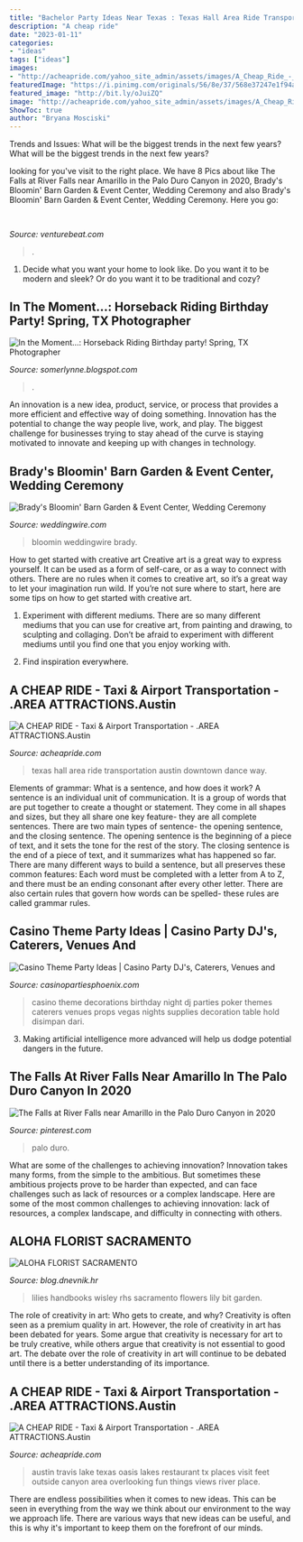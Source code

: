 ```yaml
---
title: "Bachelor Party Ideas Near Texas : Texas Hall Area Ride Transportation Austin Downtown Dance Way"
description: "A cheap ride"
date: "2023-01-11"
categories:
- "ideas"
tags: ["ideas"]
images:
- "http://acheapride.com/yahoo_site_admin/assets/images/A_Cheap_Ride_-_Web_Site_Photos_-_The_Oasis.241195524_std.jpg"
featuredImage: "https://i.pinimg.com/originals/56/8e/37/568e37247e1f94a9e46849497bc1c18d.png"
featured_image: "http://bit.ly/oJuiZQ"
image: "http://acheapride.com/yahoo_site_admin/assets/images/A_Cheap_Ride_-_Web_Site_Photos_-_The_Oasis.241195524_std.jpg"
ShowToc: true
author: "Bryana Mosciski"
---
```



Trends and Issues: What will be the biggest trends in the next few years?
What will be the biggest trends in the next few years?

	

		
looking for  you've visit to the right place. We have 8 Pics about  like The Falls at River Falls near Amarillo in the Palo Duro Canyon in 2020, Brady&#039;s Bloomin&#039; Barn Garden &amp; Event Center, Wedding Ceremony and also Brady&#039;s Bloomin&#039; Barn Garden &amp; Event Center, Wedding Ceremony. Here you go:
		
    
## 

<img loading=lazy src="https://venturebeat.com/wp-content/uploads/2018/09/IMG_20180903_102707-1.jpg?w=757" onerror="this.onerror=null;this.src='https://tse3.mm.bing.net/th?id=OIP.Dnhhdm2edEw4m6F1HTB_ZgHaF3&amp;pid=15.1';" alt="">

_Source: venturebeat.com_

>. 

	

1. Decide what you want your home to look like. Do you want it to be modern and sleek? Or do you want it to be traditional and cozy?

    
## In The Moment...: Horseback Riding Birthday Party! Spring, TX Photographer

<img loading=lazy src="http://2.bp.blogspot.com/-I1nqAy8G6OM/Tt0-nSX6XuI/AAAAAAAAAy4/jlfk7BbACTs/w1200-h630-p-k-no-nu/HQ8B2865L.jpg" onerror="this.onerror=null;this.src='https://tse1.mm.bing.net/th?id=OIP.bNDf9lTGhnGT29gSEIkMngHaD4&amp;pid=15.1';" alt="In the Moment...: Horseback Riding Birthday party! Spring, TX Photographer">

_Source: somerlynne.blogspot.com_

>. 

	

An innovation is a new idea, product, service, or process that provides a more efficient and effective way of doing something. Innovation has the potential to change the way people live, work, and play. The biggest challenge for businesses trying to stay ahead of the curve is staying motivated to innovate and keeping up with changes in technology.

    
## Brady&#039;s Bloomin&#039; Barn Garden &amp; Event Center, Wedding Ceremony

<img loading=lazy src="http://wwcdn.weddingwire.com/vendor/645001_650000/648534/thumbnails/1200x1200_1382654969235-brady-s-bloomin-barn-open-house-2013-open-house-0020.jpg" onerror="this.onerror=null;this.src='https://tse3.mm.bing.net/th?id=OIP.fT2d0TvN5zw8KlLH7GcqjQHaE6&amp;pid=15.1';" alt="Brady&#039;s Bloomin&#039; Barn Garden &amp; Event Center, Wedding Ceremony">

_Source: weddingwire.com_

>bloomin weddingwire brady. 

	

How to get started with creative art
Creative art is a great way to express yourself. It can be used as a form of self-care, or as a way to connect with others. There are no rules when it comes to creative art, so it’s a great way to let your imagination run wild. If you’re not sure where to start, here are some tips on how to get started with creative art.
1. Experiment with different mediums. There are so many different mediums that you can use for creative art, from painting and drawing, to sculpting and collaging. Don’t be afraid to experiment with different mediums until you find one that you enjoy working with.

2. Find inspiration everywhere.

    
## A CHEAP RIDE - Taxi &amp; Airport Transportation - .AREA ATTRACTIONS.Austin

<img loading=lazy src="http://acheapride.com/yahoo_site_admin/assets/images/A_Cheap_Ride_-_Web_Site_Photos_-_Gruene_Hall.56192538_std.jpg" onerror="this.onerror=null;this.src='https://tse1.mm.bing.net/th?id=OIP.O9e4y7O7yOBJGq87EWinswAAAA&amp;pid=15.1';" alt="A CHEAP RIDE - Taxi &amp; Airport Transportation - .AREA ATTRACTIONS.Austin">

_Source: acheapride.com_

>texas hall area ride transportation austin downtown dance way. 

	

Elements of grammar: What is a sentence, and how does it work?
A sentence is an individual unit of communication. It is a group of words that are put together to create a thought or statement. They come in all shapes and sizes, but they all share one key feature- they are all complete sentences. There are two main types of sentence- the opening sentence, and the closing sentence. The opening sentence is the beginning of a piece of text, and it sets the tone for the rest of the story. The closing sentence is the end of a piece of text, and it summarizes what has happened so far. There are many different ways to build a sentence, but all preserves these common features: Each word must be completed with a letter from A to Z, and there must be an ending consonant after every other letter. There are also certain rules that govern how words can be spelled- these rules are called grammar rules.

    
## Casino Theme Party Ideas | Casino Party DJ&#039;s, Caterers, Venues And

<img loading=lazy src="http://www.casinopartiesphoenix.com/images/casino-party-decorations.jpg" onerror="this.onerror=null;this.src='https://tse1.mm.bing.net/th?id=OIP.MBOUqqICy0B6jGmuVN9RJgHaFj&amp;pid=15.1';" alt="Casino Theme Party Ideas | Casino Party DJ&#039;s, Caterers, Venues and">

_Source: casinopartiesphoenix.com_

>casino theme decorations birthday night dj parties poker themes caterers venues props vegas nights supplies decoration table hold disimpan dari. 

	

3. Making artificial intelligence more advanced will help us dodge potential dangers in the future.

    
## The Falls At River Falls Near Amarillo In The Palo Duro Canyon In 2020

<img loading=lazy src="https://i.pinimg.com/originals/56/8e/37/568e37247e1f94a9e46849497bc1c18d.png" onerror="this.onerror=null;this.src='https://tse3.mm.bing.net/th?id=OIP.NQctoLlwUA0wDeqmUlJjQQHaLG&amp;pid=15.1';" alt="The Falls at River Falls near Amarillo in the Palo Duro Canyon in 2020">

_Source: pinterest.com_

>palo duro. 

	

What are some of the challenges to achieving innovation?
Innovation takes many forms, from the simple to the ambitious. But sometimes these ambitious projects prove to be harder than expected, and can face challenges such as lack of resources or a complex landscape. Here are some of the most common challenges to achieving innovation: lack of resources, a complex landscape, and difficulty in connecting with others.

    
## ALOHA FLORIST SACRAMENTO

<img loading=lazy src="http://bit.ly/oJuiZQ" onerror="this.onerror=null;this.src='https://tse4.mm.bing.net/th?id=OIP.zxmN_UeBW7vqy7BlX-eg4wAAAA&amp;pid=15.1';" alt="ALOHA FLORIST SACRAMENTO">

_Source: blog.dnevnik.hr_

>lilies handbooks wisley rhs sacramento flowers lily bit garden. 

	

The role of creativity in art: Who gets to create, and why?
Creativity is often seen as a premium quality in art. However, the role of creativity in art has been debated for years. Some argue that creativity is necessary for art to be truly creative, while others argue that creativity is not essential to good art. The debate over the role of creativity in art will continue to be debated until there is a better understanding of its importance.

    
## A CHEAP RIDE - Taxi &amp; Airport Transportation - .AREA ATTRACTIONS.Austin

<img loading=lazy src="http://acheapride.com/yahoo_site_admin/assets/images/A_Cheap_Ride_-_Web_Site_Photos_-_The_Oasis.241195524_std.jpg" onerror="this.onerror=null;this.src='https://tse1.mm.bing.net/th?id=OIP.QU9RpF5T9xVVB0oDabLcVQHaE8&amp;pid=15.1';" alt="A CHEAP RIDE - Taxi &amp; Airport Transportation - .AREA ATTRACTIONS.Austin">

_Source: acheapride.com_

>austin travis lake texas oasis lakes restaurant tx places visit feet outside canyon area overlooking fun things views river place. 

	

There are endless possibilities when it comes to new ideas. This can be seen in everything from the way we think about our environment to the way we approach life. There are various ways that new ideas can be useful, and this is why it's important to keep them on the forefront of our minds.

